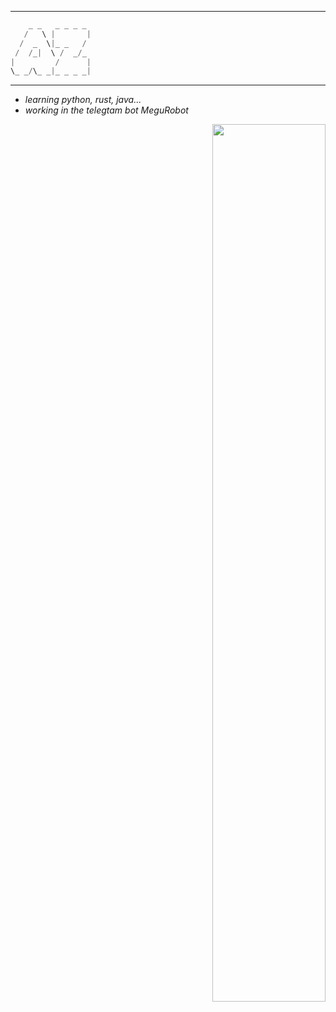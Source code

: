 - - -
```scala
    _ _   _ _ _ _
   /   \ |       |
  /  _  \|_ _   /
 /  /_|  \ /  _/_
|         /      |
\_ _/\_ _|_ _ _ _|
```
- - -
<ul>
<li><i>learning python, rust, java...</i></li>
<li><i>working in the telegtam bot MeguRobot</i></li>
</ul>
<div align="right">
<a href="https://metrics.lecoq.io/ashenzar?template=classic"><img width="60%" src="https://github-readme-stats.vercel.app/api?username=ashenzar&theme=merko&show_icons=true"/></a>
</div>

<!--
### Hi there 👋

**ashenzar/ashenzar** is a ✨ _special_ ✨ repository because its `README.md` (this file) appears on your GitHub profile.

Here are some ideas to get you started:

- 🔭 I’m currently working on ...
- 🌱 I’m currently learning ...
- 👯 I’m looking to collaborate on ...
- 🤔 I’m looking for help with ...
- 💬 Ask me about ...
- 📫 How to reach me: ...
- 😄 Pronouns: ...
- ⚡ Fun fact: ...
-->
